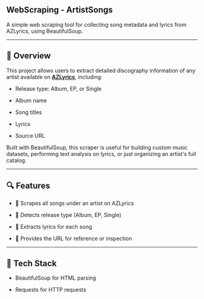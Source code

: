 ## WebScraping - ArtistSongs
A simple web scraping tool for collecting song metadata and lyrics from AZLyrics, using BeautifulSoup.

---

## 🎯 **Overview**
This project allows users to extract detailed discography information of any artist available on [**AZLyrics**](https://www.azlyrics.com), including:

- Release type: Album, EP, or Single

- Album name

- Song titles

- Lyrics

- Source URL

Built with BeautifulSoup, this scraper is useful for building custom music datasets, performing text analysis on lyrics, or just organizing an artist's full catalog.

---

## 🔍 **Features**
- 🎵 Scrapes all songs under an artist on AZLyrics

- 📀 Detects release type (Album, EP, Single)

- 📝 Extracts lyrics for each song

- 🔗 Provides the URL for reference or inspection

---

## 🔧 **Tech Stack**

- BeautifulSoup for HTML parsing

- Requests for HTTP requests
